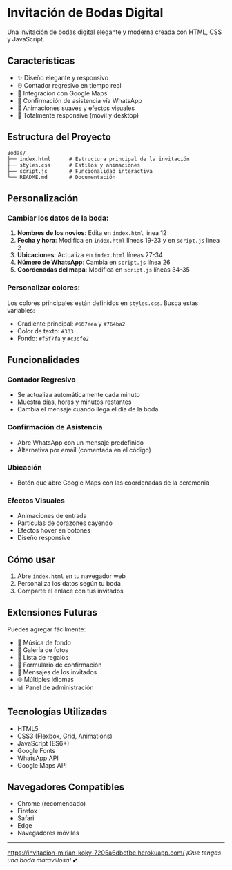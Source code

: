 # Invitación de Bodas Digital

Una invitación de bodas digital elegante y moderna creada con HTML, CSS y JavaScript.

## Características

- ✨ Diseño elegante y responsivo
- ⏰ Contador regresivo en tiempo real
- 📍 Integración con Google Maps
- 📱 Confirmación de asistencia vía WhatsApp
- 💝 Animaciones suaves y efectos visuales
- 📱 Totalmente responsive (móvil y desktop)

## Estructura del Proyecto

```
Bodas/
├── index.html      # Estructura principal de la invitación
├── styles.css      # Estilos y animaciones
├── script.js       # Funcionalidad interactiva
└── README.md       # Documentación
```

## Personalización

### Cambiar los datos de la boda:

1. **Nombres de los novios**: Edita en `index.html` línea 12
2. **Fecha y hora**: Modifica en `index.html` líneas 19-23 y en `script.js` línea 2
3. **Ubicaciones**: Actualiza en `index.html` líneas 27-34
4. **Número de WhatsApp**: Cambia en `script.js` línea 26
5. **Coordenadas del mapa**: Modifica en `script.js` líneas 34-35

### Personalizar colores:

Los colores principales están definidos en `styles.css`. Busca estas variables:
- Gradiente principal: `#667eea` y `#764ba2`
- Color de texto: `#333`
- Fondo: `#f5f7fa` y `#c3cfe2`

## Funcionalidades

### Contador Regresivo
- Se actualiza automáticamente cada minuto
- Muestra días, horas y minutos restantes
- Cambia el mensaje cuando llega el día de la boda

### Confirmación de Asistencia
- Abre WhatsApp con un mensaje predefinido
- Alternativa por email (comentada en el código)

### Ubicación
- Botón que abre Google Maps con las coordenadas de la ceremonia

### Efectos Visuales
- Animaciones de entrada
- Partículas de corazones cayendo
- Efectos hover en botones
- Diseño responsive

## Cómo usar

1. Abre `index.html` en tu navegador web
2. Personaliza los datos según tu boda
3. Comparte el enlace con tus invitados

## Extensiones Futuras

Puedes agregar fácilmente:
- 🎵 Música de fondo
- 📸 Galería de fotos
- 🎁 Lista de regalos
- 📝 Formulario de confirmación
- 💌 Mensajes de los invitados
- 🌐 Múltiples idiomas
- 📊 Panel de administración

## Tecnologías Utilizadas

- HTML5
- CSS3 (Flexbox, Grid, Animations)
- JavaScript (ES6+)
- Google Fonts
- WhatsApp API
- Google Maps API

## Navegadores Compatibles

- Chrome (recomendado)
- Firefox
- Safari
- Edge
- Navegadores móviles

---
https://invitacion-mirian-koky-7205a6dbefbe.herokuapp.com/
*¡Que tengas una boda maravillosa! 💕*
